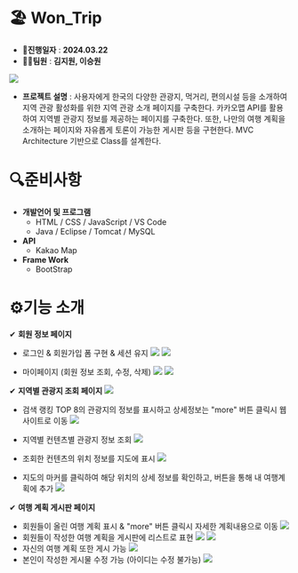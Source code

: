 # 🏖 **Won_Trip**

- **📅진행일자** : **2024.03.22**
- **👩‍💻팀원** : **김지원, 이승원**

![](docs/fullPage.png)

- **프로젝트 설명** : 사용자에게 한국의 다양한 관광지, 먹거리, 편의시설 등을 소개하여 지역 관광 활성화를 위한 지역 관광 소개 페이지를 구축한다. 카카오맵 API를 활용하여 지역별 관광지 정보를 제공하는 페이지를 구축한다. 또한, 나만의 여행 계획을 소개하는 페이지와 자유롭게 토론이 가능한 게시판 등을 구현한다.
MVC Architecture 기반으로 Class를 설계한다.

# 🔍준비사항

- **개발언어 및 프로그램**
  - HTML / CSS / JavaScript / VS Code
  - Java / Eclipse / Tomcat / MySQL
- **API**
  - Kakao Map
- **Frame Work**
  - BootStrap

# ⚙기능 소개


✔ **회원 정보 페이지**

- 로그인 & 회원가입 폼 구현 & 세션 유지
  ![](docs/사인업.PNG)
  ![](docs/로그인.PNG)

- 마이페이지 (회원 정보 조회, 수정, 삭제)
  ![](docs/인포.PNG)
  ![](docs/업데이트.PNG)


✔ **지역별 관광지 조회 페이지**
![](docs/검색페이지1.PNG)

- 검색 랭킹 TOP 8의 관광지의 정보를 표시하고 상세정보는 "more" 버튼 클릭시 웹사이트로 이동
  ![](docs/top8.PNG)

- 지역별 컨텐츠별 관광지 정보 조회
 ![](docs/map페이지.PNG)

- 조회한 컨텐츠의 위치 정보를 지도에 표시
  ![](docs/map1.PNG)
- 지도의 마커를 클릭하여 해당 위치의 상세 정보를 확인하고, 버튼을 통해 내 여행계획에 추가
  ![](docs/map2.PNG)

✔ **여행 계획 게시판 페이지**

- 회원들이 올린 여행 계획 표시 & "more" 버튼 클릭시 자세한 계획내용으로 이동
  ![](docs/board페이지.PNG)
- 회원들이 작성한 여행 계획을 게시판에 리스트로 표현
  ![](docs/보드.PNG)
  ![](docs/뷰.PNG)
- 자신의 여행 계획 또한 게시 가능
  ![](docs/라이트.PNG)
- 본인이 작성한 게시물 수정 가능 (아이디는 수정 불가능)
  ![](docs/글수정.PNG)
